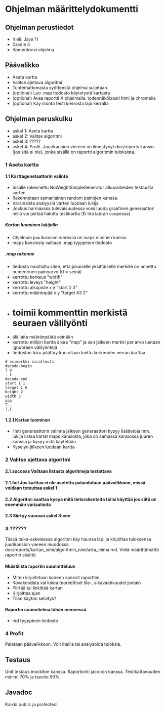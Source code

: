 # Ohjelman määrittelydokumentti

## Ohjelman perustiedot
* Kieli: Java 11
* Gradle 5
* Komentorivi ohjelma

## Päävalikko
* Aseta kartta
* Valitse ajettava algoritmi
* Tuntemattomasta syötteestä ohjelma suljetaan.
* (optional) Luo .map tiedosto käytetystä kartasta
* (optional) Avaa raportti X ohjelmalla. todennäköisesti html ja chromella
* (optional) Käy monta testi kierrosta läpi kerralla

## Ohjelman peruskulku
* askel 1: Aseta kartta
* askel 2: Valitse algoritmi
* askel 3: ?????
* askel 4: Profit. Juurikansion viereen on ilmestynyt doc/reports kansio (jos sitä ei ole), jonka sisällä on raportti algoritmin tuloksista.

### 1 Aseta kartta

#### 1.1 Karttagenetaattorin valinta
* Sisälle rakennettu NoWeightSimpleGenerator alkuvaiheiden testausta varten
* Rakennetaan samanlainen random painojen kanssa.
* Varsinaista analyysiä varten luodaan lukija
* Joskus harmaassa tulevaisuudessa voisi luoda graafinen generaattori millä voi piirtää haluttu testikartta (Ei tira labran scopessa)


##### Kartan luominen lukijalla
* Ohjelman juurikansion vieressä on maps niminen kansio
* maps kansiosta valitaan .map tyyppinen tiedosto
##### .map rakenne
* tiedosto muotoiltu siten, että jokaiselle yksittäiselle merkille on annettu numeerinen painoarvo (0 = seinä)
* kerrottu korkeus "width"
* kerrottu leveys "height" 
* kerrottu alkupiste x y "start 2 3"
* kerrottu määränpää x y "target 43 2"
* # toimii kommenttin merkistä seuraen välilyönti
* älä laita määränpäätä seinään
* kerrottu milloin kartta alkaa "map" ja sen jälkeen merkki per arvo luetaan ignooraen välilyöntejä
* tiedoston luku päättyy kun ollaan luettu korkeuden verran karttaa

```
# esimerkki sisällöstä
decode-begin
T 0
. 1
decode-end
start 1 1
target 1 0
height 2
width 3
map
T..
T.T
```

#### 1.2.1 Kartan luominen
* Heti generaattorin valinna jälkeen generaattori kysyy lisätietoja mm. lukija listaa kartat maps kansiosta, joka on samassa kansiossa juuren kanssa ja kysyy mitä käytetään
* Kyselyn jälkeen luodaan kartta

### 2 Valitse ajettava algoritmi

#### 2.1.success Valitaan listasta algoritmeja testattava
#### 2.1.fail Jos karttaa ei ole asetettu palaudutaan päävalikkoon, missä voidaan toteuttaa askel 1
#### 2.2 Algoritmi saattaa kysyä mitä tietorakenteita tulisi käyttää jos siitä on enemmän variaatioita
#### 2.3 Siirtyy suoraan askel 3:een

### 3 ??????
Tässä taika-askeleessa algoritmi käy haunsa läpi ja kirjoittaa tuloksensa juurikansion viereen muodossa 
doc/reports/kartan_nimi/algoritmin_nimi/aika_leima.md. Vielä määrittämättä raportin sisältö.  
#### Muistilista raportin suunnitteluun
* Miten kirjoitetaan koneen specsit raporttiin
* Kovakoodata vai lukea teoreettiset tila-, aikavaativuudet jostain
* Piirtää tai linkittää kartan
* Kirjoittaa ajan
* Tilan käytön selvitys?
#### Raportin suunnitelma tähän mennessä
* md tyyppinen tiedosto 

### 4 Profit
Palataan päävalikkoon. Voit ihailla tai analysoida tuloksia.

## Testaus
Unit testaus mockiton kanssa. Raportointi jacocon kanssa. Testikattavuuden minimi 70% ja tavoite 90%.

## Javadoc
Kaikki public ja protected.